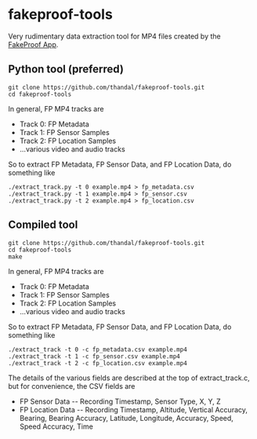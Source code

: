 # fakeproof-tools
Very rudimentary data extraction tool for MP4 files created by the [FakeProof App](https://play.google.com/store/apps/details?id=com.ee.fakeproof).

## Python tool (preferred)
```
git clone https://github.com/thandal/fakeproof-tools.git
cd fakeproof-tools
```
In general, FP MP4 tracks are
* Track 0: FP Metadata
* Track 1: FP Sensor Samples
* Track 2: FP Location Samples
* ...various video and audio tracks

So to extract FP Metadata, FP Sensor Data, and FP Location Data, do something like
```
./extract_track.py -t 0 example.mp4 > fp_metadata.csv
./extract_track.py -t 1 example.mp4 > fp_sensor.csv
./extract_track.py -t 2 example.mp4 > fp_location.csv
```

## Compiled tool
```
git clone https://github.com/thandal/fakeproof-tools.git
cd fakeproof-tools
make
```

In general, FP MP4 tracks are
* Track 0: FP Metadata
* Track 1: FP Sensor Samples
* Track 2: FP Location Samples
* ...various video and audio tracks

So to extract FP Metadata, FP Sensor Data, and FP Location Data, do something like
```
./extract_track -t 0 -c fp_metadata.csv example.mp4
./extract_track -t 1 -c fp_sensor.csv example.mp4
./extract_track -t 2 -c fp_location.csv example.mp4
```

The details of the various fields are described at the top of extract_track.c, but for convenience, the CSV fields are
* FP Sensor Data -- Recording Timestamp, Sensor Type, X, Y, Z
* FP Location Data -- Recording Timestamp, Altitude, Vertical Accuracy, Bearing, Bearing Accuracy, Latitude, Longitude, Accuracy, Speed, Speed Accuracy, Time
